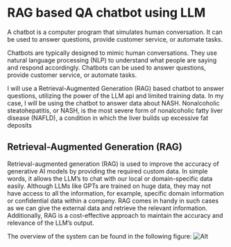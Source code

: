 # RAG based QA chatbot using LLM

A chatbot is a computer program that simulates human conversation. It can be used to answer questions, provide customer service, or automate tasks.

Chatbots are typically designed to mimic human conversations. They use natural language processing (NLP) to understand what people are saying and respond accordingly. Chatbots can be used to answer questions, provide customer service, or automate tasks.

I will use a Retrieval-Augmented Generation (RAG) based chatbot to answer questions, utilizing the power of the LLM api and limited training data. In my case, I will be using the chatbot to answer data about NASH. Nonalcoholic steatohepatitis, or NASH, is the most severe form of nonalcoholic fatty liver disease (NAFLD), a condition in which the liver builds up excessive fat deposits

## Retrieval-Augmented Generation (RAG)

Retrieval-augmented generation (RAG) is used to improve the accuracy of generative AI models by providing the required custom data. In simple words, it allows the LLM’s to chat with our local or domain-specific data easily. Although LLMs like GPTs are trained on huge data, they may not have access to all the information, for example, specific domain information or confidential data within a company. RAG comes in handy in such cases as we can give the external data and retrieve the relevant information. Additionally, RAG is a cost-effective approach to maintain the accuracy and relevance of the LLM’s output.

The overview of the system can be found in the following figure:
![Alt](figures/overview.png)